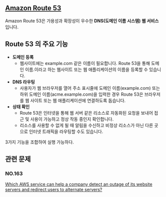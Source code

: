 ## [Amazon Route 53](https://docs.aws.amazon.com/ko_kr/Route53/latest/DeveloperGuide/Welcome.html)

Amazon Route 53은 가용성과 확장성이 우수한 **DNS(도메인 이름 시스템) 웹 서비스**입니다.

## Route 53 의 주요 기능

   * **도메인 등록**
      * 웹사이트에는 example.com 같은 이름이 필요합니다. Route 53을 통해 도메인 이름.이라고 하는 웹사이트 또는 웹 애플리케이션의 이름을 등록할 수 있습니다.
   * **DNS 라우팅**
      * 사용자가 웹 브라우저를 열어 주소 표시줄에 도메인 이름(example.com) 또는 하위 도메인 이름(acme.example.com)을 입력한 경우 Route 53은 브라우저를 웹 사이트 또는 웹 애플리케이션에 연결하도록 돕습니다.
   * **상태 확인**
      * Route 53은 인터넷을 통해 웹 서버 같은 리소스로 자동화된 요청을 보내어 접근 및 사용이 가능하고 정상 작동 중인지 확인합니다.
      * 리소스를 사용할 수 없게 될 때 알림을 수신하고 비정상 리소스가 아닌 다른 곳으로 인터넷 트래픽을 라우팅할 수도 있습니다.

3가지 기능을 조합하여 실행 가능하다.

## 관련 문제

### NO.163 
[Which AWS service can help a company detect an outage of its website servers and redirect users to alternate servers?](https://aws.amazon.com/ko/about-aws/whats-new/2013/02/11/announcing-dns-failover-for-route-53/)


